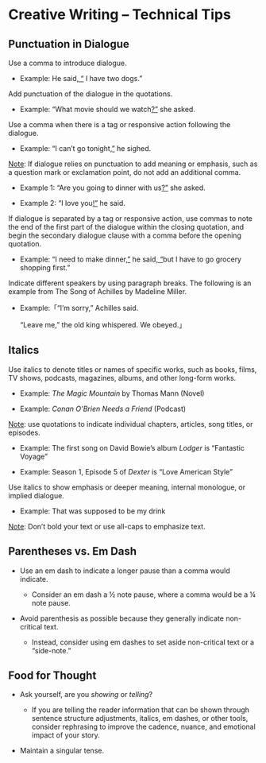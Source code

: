 # Creative Writing – Technical Tips 

## Punctuation in Dialogue

Use a comma to introduce dialogue.

- Example: He said<ins>, “</ins> I have two dogs.” 


Add punctuation of the dialogue in the quotations.

- Example: “What movie should we watch<ins>?”</ins> she asked.


Use a comma when there is a tag or responsive action following the dialogue.

- Example: “I can’t go tonight<ins>,”</ins> he sighed. 


<ins>Note</ins>: If dialogue relies on punctuation to add meaning or emphasis, such as a question mark or exclamation point, do not add an additional comma.

- Example 1: “Are you going to dinner with us<ins>?”</ins> she asked. 

- Example 2: “I love you<ins>!”</ins> he said. 


If dialogue is separated by a tag or responsive action, use commas to note the end of the first part of the dialogue within the closing quotation, and begin the secondary dialogue clause with a comma before the opening quotation.

- Example: “I need to make dinner<ins>,”</ins> he said<ins>, “</ins>but I have to go grocery shopping first.”


Indicate different speakers by using paragraph breaks. The following is an example from The Song of Achilles by Madeline Miller.

- Example:「“I’m sorry,” Achilles said.

	“Leave me,” the old king whispered. We obeyed.」


## Italics

Use italics to denote titles or names of specific works, such as books, films, TV shows, podcasts, magazines, albums, and other long-form works.

- Example: _The Magic Mountain_ by Thomas Mann (Novel)
	
- Example: _Conan O’Brien Needs a Friend_ (Podcast)


<ins>Note</ins>: use quotations to indicate individual chapters, articles, song titles, or episodes.

- Example: The first song on David Bowie’s album _Lodger_ is “Fantastic Voyage”

- Example: Season 1, Episode 5 of _Dexter_ is “Love American Style”


Use italics to show emphasis or deeper meaning, internal monologue, or implied dialogue.

- Example: That was supposed to be my drink


<ins>Note</ins>: Don’t bold your text or use all-caps to emphasize text.


## Parentheses vs. Em Dash

- Use an em dash to indicate a longer pause than a comma would indicate.
  - Consider an em dash a ½ note pause, where a comma would be a ¼ note pause.


- Avoid parenthesis as possible because they generally indicate non-critical text.
  - Instead, consider using em dashes to set aside non-critical text or a “side-note.”


## Food for Thought
- Ask yourself, are you _showing_ or _telling_? 
  - If you are telling the reader information that can be shown through sentence structure adjustments, italics, em dashes, or other tools, consider rephrasing to improve the cadence, nuance, and emotional impact of your story.


- Maintain a singular tense.


